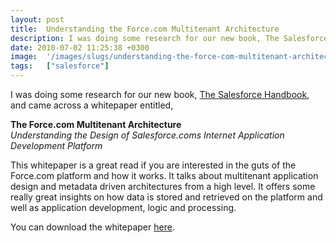 ```yaml
---
layout: post
title:  Understanding the Force.com Multitenant Architecture
description: I was doing some research for our new book, The Salesforce Handbook , and came across a whitepaper entitled,  The Force.com Multitenant Architecture  Understanding the Design of Salesforce.coms Internet Application Development Platform  This whitepaper is a great read if you are interested in the guts of the Force.com platform and how it works. It talks about multitenant application design and metadata driven architectures from a high level. It offers some really great insights on how data is s
date: 2010-07-02 11:25:38 +0300
image:  '/images/slugs/understanding-the-force-com-multitenant-architecture.jpg'
tags:   ["salesforce"]
---
```

<p style="clear: both">I was doing some research for our new book, <a href="http://salesforcehandbook.wordpress.com/" target="_blank">The Salesforce Handbook</a>, and came across a whitepaper entitled,</p><p style="clear: both"><strong>The Force.com Multitenant Architecture </strong><br /><em>Understanding the Design of Salesforce.coms Internet Application Development Platform</em></p><p style="clear: both">This whitepaper is a great read if you are interested in the guts of the Force.com platform and how it works. It talks about multitenant application design and metadata driven architectures from a high level. It offers some really great insights on how data is stored and retrieved on the platform and well as application development, logic and processing.</p><p style="clear: both">You can download the whitepaper <a href="http://wiki.developerforce.com/index.php/Multi_Tenant_Architecture " target="_blank">here</a>. </p><br class="final-break" style="clear: both" />
